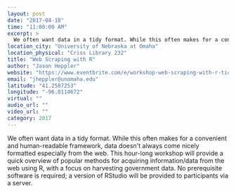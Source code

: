 ```yaml
---
layout: post
date: "2017-04-18"
time: "11:00:00 AM"
excerpt: >
  We often want data in a tidy format. While this often makes for a convenient and human-readable framework, data doesn't always come nicely ...
location_city: "University of Nebraska at Omaha"
location_physical: "Criss Library 232"
title: "Web Scraping with R"
author: "Jason Heppler"
website: "https://www.eventbrite.com/e/workshop-web-scraping-with-r-tickets-33012178314"
email: "jheppler@unomaha.edu"
latitude: "41.2587253"
longitude: "-96.0114672"
virtual: ""
audio_url: ""
video_url: ""
category: 2017
---
```


We often want data in a tidy format. While this often makes for a convenient and human-readable framework, data doesn't always come nicely formatted especially from the web. This hour-long workshop will provide a quick overview of popular methods for acquiring information/data from the web using R, with a focus on harvesting government data.  No prerequisite software is required; a version of RStudio will be provided to participants via a server. 



